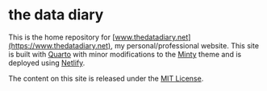 
# the data diary

This is the home repository for
[www.thedatadiary.net](https://www.thedatadiary.net), my personal/professional website. This site is built with
[Quarto](https://quarto.org/) with minor modifications to the
[Minty](https://bootswatch.com/minty/) theme and is deployed
using [Netlify](https://www.netlify.com/).

The content on this site is released under the [MIT
License](https://github.com/markjrieke/thedatadiary.net/blob/master/LICENSE).
